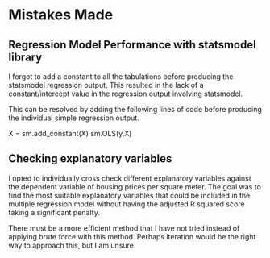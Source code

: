 # Mistakes Made
## Regression Model Performance with statsmodel library
I forgot to add a constant to all the tabulations before producing the statsmodel regression output. This resulted in the lack of a constant/intercept value in the regression output involving statsmodel.

This can be resolved by adding the following lines of code before producing the individual simple regression output.

X = sm.add_constant(X)
sm.OLS(y,X)

## Checking explanatory variables
I opted to individually cross check different explanatory variables against the dependent variable of housing prices per square meter. The goal was to find the most suitable explanatory variables that could be included in the multiple regression model without having the adjusted R squared score taking a significant penalty.

There must be a more efficient method that I have not tried instead of applying brute force with this method. Perhaps iteration would be the right way to approach this, but I am unsure.